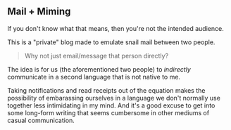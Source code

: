 ## Mail + Miming

If you don't  know what that means, then you're not the intended audience.

This is a "private" blog made to emulate snail mail between two people. 

> Why not just email/message that person directly? 

The idea is for us (the aforementioned two people) to *indirectly* communicate in a second language that is not native to me. 

Taking notifications and read receipts out of the equation makes the possibility of embarassing ourselves in a language we don't normally use together less intimidating in my mind. And it's a good excuse to get into some long-form writing that seems cumbersome in other mediums of casual communication.
